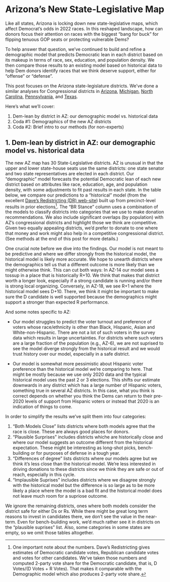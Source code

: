 # Arizona’s New State-Legislative Map

Like all states, Arizona is locking down new state-legislative maps,
which affect Democrat’s odds in 2022 races.
In this reshaped landscape,
how can donors focus their attention on races with the biggest “bang for buck”
for flipping tenuous GOP seats or protecting vulnerable Dems?

To help answer that question, we’ve continued to build and refine
a demographic model that predicts Democratic lean in each district based on its
makeup in terms of race, sex, education, and population density.
We then compare those results to an existing model based on historical
data to help Dem donors identify races that we think deserve support, either
for “offense” or “defense”.

This post focuses on the Arizona state-legislature districts.
We’ve done a similar analyses for Congressional districts in
[Arizona][AZPost],
[Michigan][MIPost],
[North Carolina][NCPost],
[Pennsylvania][PAPost],
and [Texas][TXPost].

Here’s what we’ll cover:

[AZPost]: https://blueripple.github.io/research/NewMaps/AZ_Congressional/post.html
[TXPost]: https://blueripple.github.io/research/NewMaps/TX_Congressional/post.html
[NCPost]: https://blueripple.github.io/research/NewMaps/NC_Congressional/post.html
[PAPost]: https://blueripple.github.io/research/NewMaps/PA_Congressional/post.html
[MIPost]: https://blueripple.github.io/research/NewMaps/MI_Congressional/post.html
[AZSLD]: https://blueripple.github.io/research/NewMaps/AZ_StateLeg/post.html
[MISLD]: https://blueripple.github.io/research/NewMaps/MI_StateLeg/post.html
[PASLD]: https://blueripple.github.io/research/NewMaps/PA_StateLeg/post.html

1. Dem-lean by district in AZ: our demographic model vs. historical data
2. Coda #1: Demographics of the new AZ districts
3. Coda #2: Brief intro to our methods (for non-experts)

## 1. Dem-lean by district in AZ: our demographic model vs. historical data

The new AZ map has 30 State-Legislative districts. AZ is unusual in that
the upper and lower state-house seats use the same districts: one state senator
and two state representatives are elected in each district.
Our “demographic” model forecasts the potential Democratic lean of each
new district based on attributes like race, education, age, and
population density, with some adjustments to fit past results in each state.
In the table below,
we compare our predictions to a “historical” model (from the excellent
[Dave’s Redistricting (DR) web-site][DavesR]) built up from precinct-level
results in prior elections[^voteShare]. The “BR Stance” column uses a combination
of the models to classify districts into categories that we use to make donation
recommendations.
We also include significant overlaps (by population) with AZ’s congressional
districts and highlight those we think are competitive.
Given two equally appealing districts, we’d prefer to donate
to one where that money and work might also help in a competitive congressional district.
(See methods at the end of this post for more details.)

[DavesR]: https://davesredistricting.org/maps#aboutus

[^voteShare]: One important note about the numbers. Dave’s Redistricting gives
estimates of Democratic candidate votes, Republican candidate votes and votes
for other candidates.  We’ve taken those numbers and computed 2-party vote share
for the Democratic candidate, that is, D Votes/(D Votes + R Votes). That makes it
comparable with the Demographic model which also produces 2-party vote share.

One crucial note before we dive into the findings.  Our model is not meant to be predictive
and where we differ strongly from the historical model,
the historical model is likely more accurate.
We hope to unearth districts where the demographics tell
us that a different outcome is more likely than we might otherwise think.
This can cut both ways:
In AZ-14 our model sees a tossup in a place that is historically R+10. We think that makes
that district worth a longer look, especially if a strong candidate is running and/or there is
strong local organizing.  Conversely, in AZ-18, we see R+1 where the historical model sees D+10.
There, we think it might be important to make sure the D candidate is well supported because the
demographics might support a stronger than expected R performance.

And some notes specific to AZ:

- Our model struggles to predict the voter turnout and preference
  of voters whose race/ethnicity is other than Black, Hispanic, Asian and White-non-Hispanic.
  There are not a lot of such voters in the survey data which results in large uncertainties. For
  districts where such voters are a large fraction of the population (e.g., AZ-6), we are not
  suprised to see the model diverge strongly from the historical result and we would trust
  history over our model, especially in a safe district.

- Our model is somewhat more pessimistic about Hispanic voter preference than the historical model
  we’re comparing to here.  That might be mostly because we use only 2020 data and the typical
  historical model uses the past 2 or 3 elections. This shifts our estimate downwards in any
  district which has a large number of Hispanic voters, something true in several AZ districts.
  In this case, what you think is correct depends on whether you think the Dems can return to
  their pre-2020 levels of support from Hispanic voters or instead that 2020 is an indication
  of things to come.

In order to simplify the results we’ve split them into four categories:

1. “Both Models Close” lists districts where both models agree that the race is close. These are always good places for donors.
2. “Plausible Surprises” includes districts whiche are historically close and where our model suggests an outcome different
  from the historical expectation. These might be interesting as long-shot picks, bench-building or for purposes of defense in a tough year.
3. “Differences of degree” lists districts where our models agree but we think it’s less close than the historical model. We’re less interested
  in driving donations to these districts since we think they are safe or out of reach, especially in this cycle.
4. “Implausible Suprises” includes districts where we disagree strongly with the historical model but the difference is so large as to be more
  likely a place where the model is a bad fit and the historical model does not leave much room for a supriose outcome.

We ignore the remaining districts, ones where both models consider the district safe for either Ds or Rs. While there might be great
long term reasons to invest in candidates there, we don’t see the value in the near-term.  Even for bench-building work, we’d much rather see
it in districts on the “plausible suprises” list. Also, some categories in some states are empty, so we omit those tables altogether.
